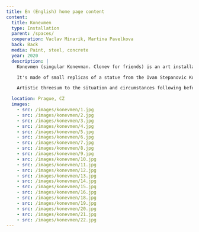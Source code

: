 ```yaml
---
title: En (English) home page content
content:
  title: Konevmen
  type: Installation
  parent: /spaces/
  cooperation: Vaclav Minarik, Martina Pavelkova
  back: Back
  media: Paint, steel, concrete
  year: 2020
  description: |
    Konevmen (singular Konevman. Clonev for friends) is an art installation created as part of Landscape festival 2020 in Prague 3, Zizkov.

    It's made of small replicas of a statue from the Ivan Stepanovic Konev memorial which has been removed for being repeatedly vandalised. 

    Artistic threesum to the situation and circumstances following before and after removal of a Ivan Stepanovic Statue. This was moved to safe house because of being constantly vandalised with paint and the memorial became demontration place for both sides of the removal conflict. Escalation of absurd accusations, blackmailing, diplomatic rows climaxed with deportation of two russian diplomats (7. 6. 2020) which were supposed to take part in correction of inconvenient people linked to the removal of the statue made in 1980. 

  location: Prague, CZ
  images:
    - src: /images/konevmen/1.jpg
    - src: /images/konevmen/2.jpg
    - src: /images/konevmen/3.jpg
    - src: /images/konevmen/4.jpg
    - src: /images/konevmen/5.jpg
    - src: /images/konevmen/6.jpg
    - src: /images/konevmen/7.jpg
    - src: /images/konevmen/8.jpg
    - src: /images/konevmen/9.jpg
    - src: /images/konevmen/10.jpg
    - src: /images/konevmen/11.jpg
    - src: /images/konevmen/12.jpg
    - src: /images/konevmen/13.jpg
    - src: /images/konevmen/14.jpg
    - src: /images/konevmen/15.jpg
    - src: /images/konevmen/16.jpg
    - src: /images/konevmen/18.jpg
    - src: /images/konevmen/19.jpg
    - src: /images/konevmen/20.jpg
    - src: /images/konevmen/21.jpg
    - src: /images/konevmen/22.jpg
---
```


